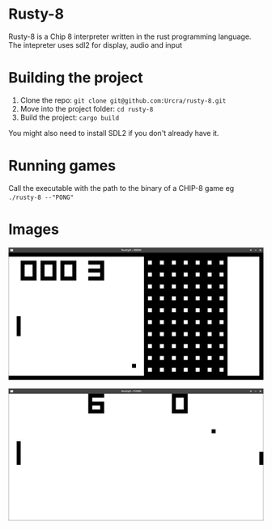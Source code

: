 # Rusty-8
Rusty-8 is a Chip 8 interpreter written in the rust programming language. The intepreter uses sdl2 for display, audio and input


# Building the project

1. Clone the repo: ```git clone git@github.com:Urcra/rusty-8.git```
2. Move into the project folder: ```cd rusty-8```
3. Build the project: ```cargo build```

You might also need to install SDL2 if you don't already have it.

# Running games

Call the executable with the path to the binary of a CHIP-8 game eg ```./rusty-8 --"PONG"```

# Images

![Alt text](vbrix.png?raw=true "Pong")

![Alt text](pong.png?raw=true "Pong")
